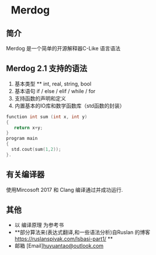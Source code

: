 
#   Merdog
## 简介
Merdog 是一个简单的开源解释器C-Like 语言语法
## Merdog 2.1 支持的语法
1. 基本类型 ** int, real, string, bool
2. 基本语句 if / else / elif / while / for
3. 支持函数的声明和定义
4. 内置基本的IO库和数学函数库（std函数的封装）
```c++
function int sum (int x, int y)
{
   return x+y;
}
program main
{
  std.cout(sum(1,2));
}.
```

## 有关编译器
使用Mircosoft 2017 和 Clang 编译通过并成功运行.

## 其他
* 以 编译原理 为参考书
* **部分算法来(表达式翻译,和一些语法分析)自Ruslan 的博客 https://ruslanspivak.com/lsbasi-part1/ **
* 邮箱 [Email]huyuantao@outlook.com
